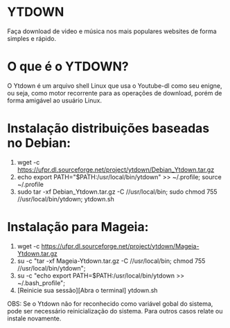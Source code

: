 # YTDOWN
Faça download de video e música nos mais populares websites de forma simples e rápido.

# O que é o YTDOWN?
O Ytdown é um arquivo shell Linux que usa o Youtube-dl como seu enigne, ou seja, como motor recorrente para as operações de download, porém de forma amigável ao usuário Linux.

# Instalação distribuições baseadas no Debian:

1. wget -c https://ufpr.dl.sourceforge.net/project/ytdown/Debian_Ytdown.tar.gz
2. echo export PATH="$PATH:/usr/local/bin/ytdown" >> ~/.profile; source ~/.profile
3. sudo tar -xf Debian_Ytdown.tar.gz -C //usr/local/bin; sudo chmod 755 //usr/local/bin/ytdown; ytdown.sh

# Instalação para Mageia:

1. wget -c https://ufpr.dl.sourceforge.net/project/ytdown/Mageia-Ytdown.tar.gz
2. su -c "tar -xf Mageia-Ytdown.tar.gz -C //usr/local/bin; chmod 755 //usr/local/bin/ytdown";
3. su -c "echo export PATH=$PATH:/usr/local/bin/ytdown >> ~/.bash_profile";
4. [Reinicie sua sessão][Abra o terminal] ytdown.sh


OBS: Se o Ytdown não for reconhecido como variável gobal do sistema, pode ser necessário reinicialização do sistema. Para outros casos relate ou instale novamente.
